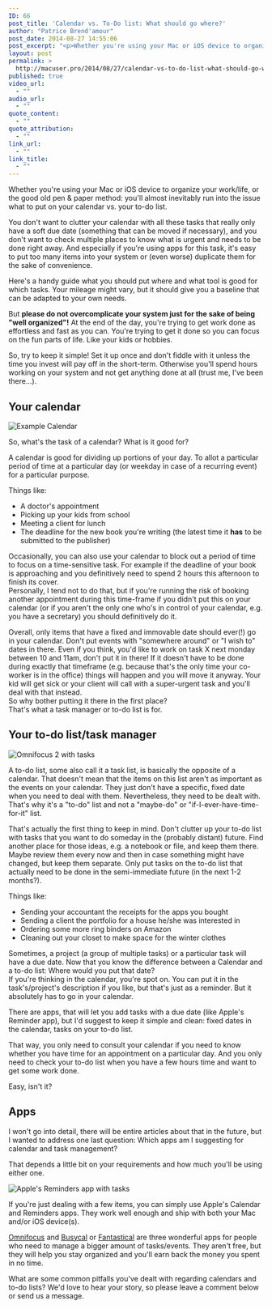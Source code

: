 ```yaml
---
ID: 66
post_title: 'Calendar vs. To-Do list: What should go where?'
author: "Patrice Brend'amour"
post_date: 2014-08-27 14:55:06
post_excerpt: "<p>Whether you're using your Mac or iOS device to organize your work/life, or the good old pen &amp; paper method: you'll almost inevitably run into the issue what to put on your calendar vs. your to-do list.&nbsp;</p>"
layout: post
permalink: >
  http://macuser.pro/2014/08/27/calendar-vs-to-do-list-what-should-go-where/
published: true
video_url:
  - ""
audio_url:
  - ""
quote_content:
  - ""
quote_attribution:
  - ""
link_url:
  - ""
link_title:
  - ""
---
```





Whether you're using your Mac or iOS device to organize your work/life, or the good old pen &amp; paper method: you'll almost inevitably run into the issue what to put on your calendar vs. your to-do list. 

You don't want to clutter your calendar with all these tasks that really only have a soft due date (something that can be moved if necessary), and you don't want to check multiple places to know what is urgent and needs to be done right away. And especially if you're using apps for this task, it's easy to put too many items into your system or (even worse) duplicate them for the sake of convenience. 

Here's a handy guide what you should put where and what tool is good for which tasks. Your mileage might vary, but it should give you a baseline that can be adapted to your own needs. 

But **please do not overcomplicate your system just for the sake of being "well organized"!** At the end of the day, you're trying to get work done as effortless and fast as you can. You're trying to get it done so you can focus on the fun parts of life. Like your kids or hobbies.

So, try to keep it simple! Set it up once and don't fiddle with it unless the time you invest will pay off in the short-term. Otherwise you'll spend hours working on your system and not get anything done at all (trust me, I've been there...).

## Your calendar

![Example Calendar][1]

So, what's the task of a calendar? What is it good for?

A calendar is good for dividing up portions of your day. To allot a particular period of time at a particular day (or weekday in case of a recurring event) for a particular purpose.

Things like:

- A doctor's appointment
- Picking up your kids from school
- Meeting a client for lunch
- The deadline for the new book you're writing (the latest time it **has** to be submitted to the publisher) 

Occasionally, you can also use your calendar to block out a period of time to focus on a time-sensitive task.  For example if the deadline of your book is approaching and you definitively need to spend 2 hours this afternoon to finish its cover.  
Personally, I tend not to do that, but if you're running the risk of booking another appointment during this time-frame if you didn't put this on your calendar (or if you aren't the only one who's in control of your calendar, e.g. you have a secretary) you should definitively do it.

Overall, only items that have a fixed and immovable date should ever(!) go in your calendar. Don't put events with "somewhere around" or "I wish to" dates in there. Even if you think, you'd like to work on task X next monday between 10 and 11am, don't put it in there! If it doesn't have to be done during exactly that timeframe (e.g. because that's the only time your co-worker is in the office) things will happen and you will move it anyway. Your kid will get sick or your client will call with a super-urgent task and you'll deal with that instead.  
So why bother putting it there in the first place?   
That's what a task manager or to-do list is for.

## Your to-do list/task manager
![Omnifocus 2 with tasks][2]

A to-do list, some also call it a task list, is basically the opposite of a calendar. That doesn't mean that the items on this list aren't as important as the events on your calendar. They just don't have a specific, fixed date when you need to deal with them. Nevertheless, they need to be dealt with. That's why it's a "to-do" list and not a "maybe-do" or "if-I-ever-have-time-for-it" list.

That's actually the first thing to keep in mind. Don't clutter up your to-do list with tasks that you want to do someday in the (probably distant) future. Find another place for those ideas, e.g. a notebook or file, and keep them there. Maybe review them every now and then in case something might have changed, but keep them separate. Only put tasks on the to-do list that actually need to be done in the semi-immediate future (in the next 1-2 months?). 

Things like:

- Sending your accountant the receipts for the apps you bought
- Sending a client the portfolio for a house he/she was interested in
- Ordering some more ring binders on Amazon
- Cleaning out your closet to make space for the winter clothes  

Sometimes, a project (a group of multiple tasks) or a particular task will have a due date. Now that you know the difference between a Calendar and a to-do list: Where would you put that date?  
If you're thinking in the calendar, you're spot on. You can put it in the task's/project's description if you like, but that's just as a reminder. But it absolutely has to go in your calendar.

There are apps, that will let you add tasks with a due date (like Apple's Reminder app), but I'd suggest to keep it simple and clean: fixed dates in the calendar, tasks on your to-do list.

That way, you only need to consult your calendar if you need to know whether you have time for an appointment on a particular day. And you only need to check your to-do list when you have a few hours time and want to get some work done.

Easy, isn't it?


## Apps

I won't go into detail, there will be entire articles about that in the future, but I wanted to address one last question: Which apps am I suggesting for calendar and task management?

That depends a little bit on your requirements and how much you'll be using either one.

![Apple's Reminders app with tasks][3]

If you're just dealing with a few items, you can simply use Apple's Calendar and Reminders apps. They work well enough and ship with both your Mac and/or iOS device(s).

[Omnifocus](http://www.omnigroup.com/omnifocus/) and [Busycal](http://www.busymac.com/busycal/) or [Fantastical](https://flexibits.com/fantastical) are three wonderful apps for people who need to manage a bigger amount of tasks/events. They aren't free, but they will help you stay organized and you'll earn back the money you spent in no time.

What are some common pitfalls you've dealt with regarding calendars and to-do lists? We'd love to hear your story, so please leave a comment below or send us a message.

[1]: /wp-content/uploads/2014/08/calendar_sample.png "Calendar with events"
[2]: /wp-content/uploads/2014/08/omnifocus_sample.png "Omnifocus 2 with tasks"
[3]: /wp-content/uploads/2014/08/reminders_sample.png "Apple's Reminders app with tasks"